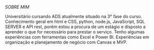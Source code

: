 *SOBRE MIM*

Universitário cursando ADS atualmente situado na 3° fase do curso. Conhecimento geral em html e CSS, python, node.js, JavaScript, SQL SERVER e API rest, porém estou a procura de um estágio e disposto a aprender o que for necessário para prestar o serviço. Tenho algumas experiências com ferramentas como Excel e Power BI. Experiências em organização e planejamento de negócio com Canvas e MVP.
